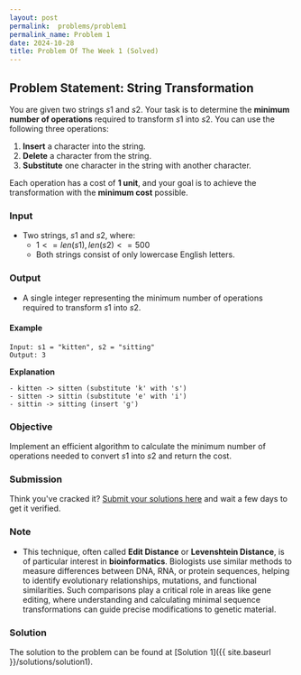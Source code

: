 ```yaml
---
layout: post
permalink:  problems/problem1
permalink_name: Problem 1
date: 2024-10-28
title: Problem Of The Week 1 (Solved)
---
```


## Problem Statement: String Transformation

You are given two strings $s1$ and $s2$. Your task is to determine the **minimum number of operations** required to transform $s1$ into $s2$. You can use the following three operations:

1. **Insert** a character into the string.
2. **Delete** a character from the string.
3. **Substitute** one character in the string with another character.

Each operation has a cost of **1 unit**, and your goal is to achieve the transformation with the **minimum cost** possible.

### Input

- Two strings, $s1$ and $s2$, where:
    - $1 <= len(s1), len(s2) <= 500$
    - Both strings consist of only lowercase English letters.

### Output

- A single integer representing the minimum number of operations required to transform $s1$ into $s2$.


#### Example

```plaintext
Input: s1 = "kitten", s2 = "sitting"
Output: 3
```
**Explanation**
```plaintext
- kitten -> sitten (substitute 'k' with 's')
- sitten -> sittin (substitute 'e' with 'i')
- sittin -> sitting (insert 'g')
```

### Objective

Implement an efficient algorithm to calculate the minimum number of operations needed to convert $s1$ into $s2$ and return the cost.

### Submission
Think you've cracked it? [Submit your solutions here](https://docs.google.com/forms/d/e/1FAIpQLSefcxujcXFTQ9Z2u7__cf6RuFFzyJnMqSoRHTxFMM_v5pXrlA/viewform?usp=sf_link) and wait a few days to get it verified.

### Note 
- This technique, often called **Edit Distance** or **Levenshtein Distance**, is of particular interest in **bioinformatics**. Biologists use similar methods to measure differences between DNA, RNA, or protein sequences, helping to identify evolutionary relationships, mutations, and functional similarities. Such comparisons play a critical role in areas like gene editing, where understanding and calculating minimal sequence transformations can guide precise modifications to genetic material.

### Solution
The solution to the problem can be found at [Solution 1]({{ site.baseurl }}/solutions/solution1).